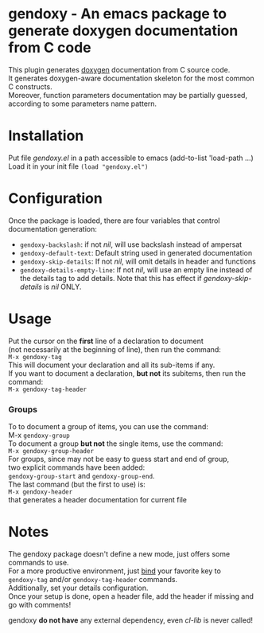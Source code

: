 # gendoxy - An emacs package to generate doxygen documentation from C code
This plugin generates [doxygen](http://doxygen.org ) documentation from C source code.  
It generates doxygen-aware documentation skeleton for the most common C constructs.  
Moreover, function parameters documentation may be partially guessed,  
according to some parameters name pattern.

# Installation
Put file _gendoxy.el_ in a path accessible to emacs (add-to-list 'load-path ...)  
Load it in your init file `(load "gendoxy.el")`

# Configuration
Once the package is loaded, there are four variables that control documentation generation:
* `gendoxy-backslash`: if not _nil_, will use backslash instead of ampersat
* `gendoxy-default-text`: Default string used in generated documentation
* `gendoxy-skip-details`: If not _nil_, will omit details in header and functions
* `gendoxy-details-empty-line`: If not _nil_, will use an empty line instead of
the details tag to add details. Note that this has effect if _gendoxy-skip-details_ is _nil_ ONLY.

# Usage
Put the cursor on the **first** line of a declaration to document  
(not necessarily at the beginning of line), then run the command:  
`M-x gendoxy-tag`  
This will document your declaration and all its sub-items if any.  
If you want to document a declaration, __but not__ its subitems, then run the command:  
`M-x gendoxy-tag-header`

### Groups
To to document a group of items, you can use the command:  
M-x `gendoxy-group`  
To document a group __but not__ the single items, use the command:  
`M-x gendoxy-group-header`  
For groups, since may not be easy to guess start and end of group,  
two explicit commands have been added:  
`gendoxy-group-start` and `gendoxy-group-end`.  
The last command (but the first to use) is:  
`M-x gendoxy-header`  
that generates a header documentation for current file  

# Notes
The gendoxy package doesn't define a new mode, just offers some commands to use.  
For a more productive environment, just [bind](https://www.gnu.org/software/emacs/manual/html_node/emacs/Key-Bindings.html) your favorite key to  
`gendoxy-tag` and/or `gendoxy-tag-header` commands.  
Additionally, set your details configuration.  
Once your setup is done, open a header file, add the header if missing and go with comments!

gendoxy **do not have** any external dependency, even _cl-lib_ is never called!
